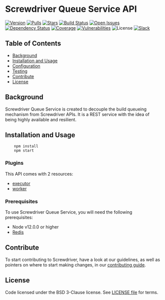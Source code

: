 # Screwdriver Queue Service API
[![Version][npm-image]][npm-url] [![Pulls][docker-pulls]][docker-url] [![Stars][docker-stars]][docker-url] [![Build Status][status-image]][status-url] [![Open Issues][issues-image]][issues-url] [![Dependency Status][daviddm-image]][daviddm-url] [![Coverage][cov-image]][cov-url] [![Vulnerabilities][vul-image]][vul-url] ![License][license-image] [![Slack][slack-image]][slack-url]

## Table of Contents

- [Background](#background)
- [Installation and Usage](#installation-and-usage)
- [Configuration](#configuration)
- [Testing](#testing)
- [Contribute](#contribute)
- [License](#license)

## Background

Screwdriver Queue Service is created to decouple the build queueing mechanism from Screwdriver APIs. It is a REST service with the idea of being highly available and resilient.

## Installation and Usage
```
    npm install
    npm start
```

### Plugins

This API comes with 2 resources:

 - [executor](plugins/executor/README.md)
 - [worker](plugins/worker/README.md)

### Prerequisites
To use Screwdriver Queue Service, you will need the following prerequisites:

- Node v12.0.0 or higher
- [Redis][redis-cli]

## Contribute
To start contributing to Screwdriver, have a look at our guidelines, as well as pointers on where to start making changes, in our [contributing guide](http://docs.screwdriver.cd/about/contributing).

## License

Code licensed under the BSD 3-Clause license. See [LICENSE file](https://github.com/screwdriver-cd/screwdriver/blob/master/LICENSE) for terms.

[npm-image]: https://img.shields.io/npm/v/queue-service.svg
[npm-url]: https://npmjs.org/package/queue-service
[cov-image]: https://coveralls.io/repos/github/screwdriver-cd/queue-service/badge.svg?branch=master
[cov-url]: https://coveralls.io/github/screwdriver-cd/queue-service?branch=master
[vul-image]: https://snyk.io/test/github/screwdriver-cd/queue-service.git/badge.svg
[vul-url]: https://snyk.io/test/github/screwdriver-cd/queue-service.git
[docker-pulls]: https://img.shields.io/docker/pulls/screwdrivercd/queue-service.svg
[docker-stars]: https://img.shields.io/docker/stars/screwdrivercd/queue-service.svg
[docker-url]: https://hub.docker.com/r/screwdrivercd/queue-service/
[license-image]: https://img.shields.io/npm/l/queue-service.svg
[issues-image]: https://img.shields.io/github/issues/screwdriver-cd/queue-service.svg
[issues-url]: https://github.com/screwdriver-cd/queue-service/issues
[status-image]: https://cd.screwdriver.cd/pipelines/1/badge
[status-url]: https://cd.screwdriver.cd/pipelines/1
[daviddm-image]: https://david-dm.org/screwdriver-cd/queue-service.svg?theme=shields.io
[daviddm-url]: https://david-dm.org/screwdriver-cd/queue-service
[slack-image]: http://slack.screwdriver.cd/badge.svg
[slack-url]: http://slack.screwdriver.cd/
[docker-compose]: https://www.docker.com/products/docker-compose
[nomad]: https://www.hashicorp.com/products/nomad
[docker]: https://www.docker.com/products/docker
[kubectl]: https://kubernetes.io/docs/user-guide/kubectl-overview/
[redis-cli]: https://redis.io/